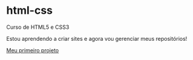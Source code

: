 # html-css
 Curso de HTML5 e CSS3 

Estou aprendendo a criar sites e agora vou gerenciar meus repositórios!

<a href="https://ricardofigueiredocamargo.github.io/html-css/desafios/d010b/android.html">Meu primeiro projeto</a>